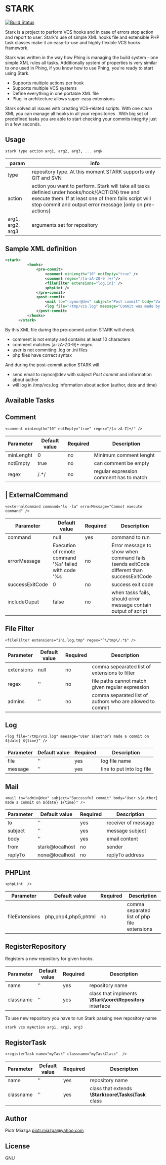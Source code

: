 STARK 
========
[![Build Status](https://travis-ci.org/polishdeveloper/stark.svg?branch=master)](https://travis-ci.org/polishdeveloper/stark)

Stark is a project to perform VCS hooks and in case of errors stop action and report to user.
Stark's use of simple XML hooks file and extensible PHP task classes make it an easy-to-use and highly flexible VCS hooks framework.

Stark was written in the way how Phing is managing the build system - one simple XML rules all tasks. 
Additionally system of properties is very similar to one used in Phing, if you know how to use Phing,
you're ready to start using Stark.


* Supports multiple actions per hook
* Supports multiple VCS systems
* Define everything in one portable XML file
* Plug-in architecture allows super-easy extensions

Stark solved all issues with creating VCS-related scripts. With one clean XML you can manage all hooks in all your repositories . With big set of predefined tasks you are able to start checking your commits integrity just in a few seconds.

  
  
Usage
---
  
```bash
stark type action arg1, arg2, arg3, ... argN
```

| param | info  |
| ----- | ----- |
| type  | repository type. At this moment STARK supports only GIT and SVN |
| action  | action you want to perform. Stark will take all tasks definied under hooks/hook/{ACTION} tree and execute them. If at least one of them fails script will stop commit and output error message [only on pre-actions] |
| arg1, arg2, arg3 | arguments set for repository |
  

  
Sample XML definition
---
  
  ```xml
  <stark>
            <hooks>
                <pre-commit>
                    <comment minLength="10" notEmpty="true" />
                    <comment regex="/[a-zA-Z0-9 ]+/"/>
                    <fileFilter extensions="log,ini" />
                    <phpLint />
                </pre-commit>
                <post-commit>
                    <mail to="raynor@dev" subject="Post commit" body="Valid commit by ${author}"/>
                    <log file="/tmp/vcs.log" message="Commit was made by ${author} on ${date} ${time}. Commit message : ${message}" />
                </post-commit>
            </hooks>
        </stark>
```

By this XML file during the pre-commit action STARK will check 
 * comment is not empty and contains at least 10 characters
 * comment matches [a-zA-Z0-9]+ regex.
 * user is not commiting .log or .ini files
 * php files have correct syntax
 
And during  the post-commit action STARK will 
 * send email to raynor@dev with subject *Post commit* and information about author
 * will log in /tmp/vcs.log information about action (author, date and time)
   
   
Available Tasks
----------------
   
Comment
---
    <comment minLength="10" notEmpty="true" regex="/[a-zA-Z]+/" />
   
| Parameter  | Default value | Required | Description |
| ---------- | ------------- | --------- | ---------- |
| minLenght  | 0  | no | Minimum comment lenght|
| notEmpty   | true | no | can comment be empty |
| regex      | /.*/ | no | regular expression comment has to match |
   

| ExternalCommand 
 ---
    <externalCommand command="ls -la" errorMessage="Cannot execute command" />
| Parameter  | Default value | Required | Description |
| ---------- | ------------- | --------- | ---------- |
| command    |  null    | yes       | command to run |
| errorMessage | Execution of remote command '%s' failed with code '%s | no | Error message to show when command fails (sends exitCode different than successExitCode |
| successExitCode | 0 | no | success exit code |
| includeOuput | false | no | when tasks fails, should error message contain output of script |
 
   
   
File Filter
---
    <fileFilter extensions="ini,log,tmp" regex="^\/tmp\/.*$" />
| Parameter  | Default value | Required | Description |
| ---------- | ------------- | --------- | ---------- |
| extensions    |  null    | no       | comma sepearated list of extensions to filter |
| regex | '' | no | file paths cannot match given regular expression |
| admins | '' | no | comma separated list of authors who are allowed to commit |
    
Log
---
    <log file="/tmp/vcs.log" meesage="User ${author} made a commit on ${date} ${time}" />
   
| Parameter  | Default value | Required | Description |
| ---------- | ------------- | --------- | ---------- |
| file  | '' | yes | log file name|
| message | '' | yes | line to put into log file |
   
Mail
---
    <mail to="admin@dev" subject="Successful commit" body="User ${author} made a commit on ${date} ${time}" />
   
| Parameter  | Default value | Required | Description |
| ---------- | ------------- | --------- | ---------- |
| to  | '' | yes | receiver of message |
| subject | '' | yes | message subject |
| body | '' | yes | email content |
| from | stark@localhost | no | sender |
| replyTo | none@localhost | no | replyTo address |
   
    
PHPLint
---
    <phpLint  />
 
| Parameter  | Default value | Required | Description |
| ---------- | ------------- | --------- | ---------- |
| fileExtensions  | php,php4,php5,phtml | no | comma separated list of php file extensions |
    


RegisterRepository
---
Registers a new repository for given hooks.
    <registerRepository name="vcs" classname="myVCSClass"  />
   
| Parameter  | Default value | Required | Description |
| ---------- | ------------- | --------- | ---------- |
| name  | '' |  yes | repository name |
| classname  | '' |  yes | class that implments **\Stark\core\Repository** interface |
To use new repository you have to run Stark passing new repository name 
```bash
stark vcs myAction arg1, arg2, arg3
```


RegisterTask
---
    <registerTask name="myTask" classname="myTaskClass"  />
   
| Parameter  | Default value | Required | Description |
| ---------- | ------------- | --------- | ---------- |
| name  | '' |  yes | repository name |
| classname  | '' |  yes | class that extends **\Stark\core\Tasks\Task** class |
   
   

Author
--------

Piotr Miazga <piotr.miazga@yahoo.com>

License
--------

GNU
